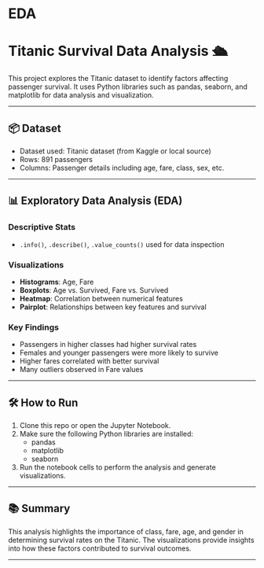 # EDA
# Titanic Survival Data Analysis 🛳️

This project explores the Titanic dataset to identify factors affecting passenger survival. It uses Python libraries such as pandas, seaborn, and matplotlib for data analysis and visualization.

---

## 📦 Dataset

- Dataset used: Titanic dataset (from Kaggle or local source)
- Rows: 891 passengers
- Columns: Passenger details including age, fare, class, sex, etc.

---

## 📊 Exploratory Data Analysis (EDA)

### Descriptive Stats
- `.info()`, `.describe()`, `.value_counts()` used for data inspection

### Visualizations
- **Histograms**: Age, Fare
- **Boxplots**: Age vs. Survived, Fare vs. Survived
- **Heatmap**: Correlation between numerical features
- **Pairplot**: Relationships between key features and survival

### Key Findings
- Passengers in higher classes had higher survival rates
- Females and younger passengers were more likely to survive
- Higher fares correlated with better survival
- Many outliers observed in Fare values

---

## 🛠️ How to Run

1. Clone this repo or open the Jupyter Notebook.
2. Make sure the following Python libraries are installed:
   - pandas
   - matplotlib
   - seaborn
3. Run the notebook cells to perform the analysis and generate visualizations.

---

## 📚 Summary

This analysis highlights the importance of class, fare, age, and gender in determining survival rates on the Titanic. The visualizations provide insights into how these factors contributed to survival outcomes.

---
